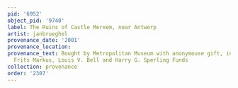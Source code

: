 ```yaml
---
pid: '6952'
object_pid: '9740'
label: The Ruins of Castle Merxem, near Antwerp
artist: janbrueghel
provenance_date: '2001'
provenance_location:
provenance_text: Bought by Metropolitan Museum with anonymouse gift, in memory of
  Frits Markus, Louis V. Bell and Harry G. Sperling Funds
collection: provenance
order: '2307'
---
```

